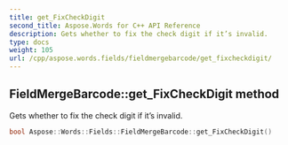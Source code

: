 ```yaml
---
title: get_FixCheckDigit
second_title: Aspose.Words for C++ API Reference
description: Gets whether to fix the check digit if it’s invalid.
type: docs
weight: 105
url: /cpp/aspose.words.fields/fieldmergebarcode/get_fixcheckdigit/
---
```

## FieldMergeBarcode::get_FixCheckDigit method


Gets whether to fix the check digit if it’s invalid.

```cpp
bool Aspose::Words::Fields::FieldMergeBarcode::get_FixCheckDigit()
```

